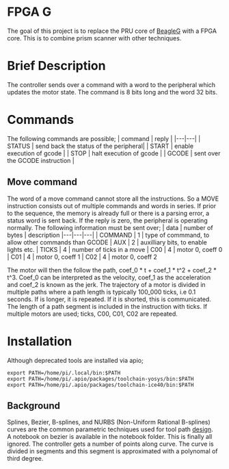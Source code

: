 # FPGA G

The goal of this project is to replace the PRU core of [BeagleG](https://github.com/hzeller/beagleg) with a FPGA core.
This is to combine prism scanner with other techniques.

# Brief Description
The controller sends over a command with a word to the peripheral which updates the motor state.
The command is 8 bits long and the word 32 bits.

# Commands
The following commands are possible;
| command | reply |
|---|---|
| STATUS | send back the status of the peripheral|
| START | enable execution of gcode |
| STOP | halt execution of gcode |
| GCODE | sent over the GCODE instruction |

## Move command
The word of a move command cannot store all the instructions. So a MOVE instruction 
consists out of multiple commands and words in series.
If prior to the sequence, the memory is already full or there is a parsing error, a status word is sent back.
If the reply is zero, the peripheral is operating normally. The following
information must be sent over;
| data | number of bytes | description
|---|---|---|
| COMMAND | 1 | type of commmand, to allow other commands than GCODE
| AUX | 2 | auxilliary bits, to enable lights etc.
| TICKS | 4 | number of ticks in a move
| C00 | 4 | motor 0, coeff 0
| C01 | 4 | motor 0, coeff 1
| C02 | 4 | motor 0, coeff 2

The motor will then the follow the path, coef_0 * t + coef_1 * t^2 + coef_2 * t^3.
Coef_0 can be interpreted as the velocity, coef_1 as the acceleration and coef_2 is known as the jerk.
The trajectory of a motor is divided in multiple paths where a path length is typically 100_000 ticks, 
i.e 0.1 seconds. If is longer, it is repeated. If it is shorted, this is communicated.
The length of a path segment is included in the instruction with ticks.
If multiple motors are used; ticks, C00, C01, C02 are repeated.

# Installation
 Although deprecated tools are installed via apio;
```
export PATH=/home/pi/.local/bin:$PATH
export PATH=/home/pi/.apio/packages/toolchain-yosys/bin:$PATH
export PATH=/home/pi/.apio/packages/toolchain-ice40/bin:$PATH
``` 

## Background
Splines, Bezier, B-splines, and NURBS (Non-Uniform Rational B-splines) curves are the common parametric techniques 
used for tool path [design](https://zero.sci-hub.se/2496/cb390d406cc077ef156deb76b34099af/desantiago-perez2013.pdf#lb0030).  
A notebook on bezier is available in the notebook folder.
This is finally all ignored. The controller gets a number of points along curve. The curve is divided in segments and this 
segment is approximated with a polynomal of third degree.
